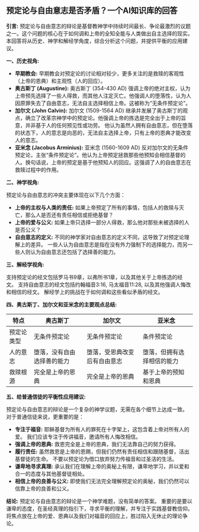 ## 预定论与自由意志是否矛盾？一个AI知识库的回答

**引言:** 预定论与自由意志的辩论是基督教神学中持续时间最长、争论最激烈的议题之一。这个问题的核心在于如何调和上帝的全知全能与人类做出自主选择的现实。  本回答将从历史、神学和解经学角度，综合分析这个问题，并提供平衡的应用建议。

**一、历史视角:**

* **早期教会:** 早期教会对预定论的讨论相对较少，更多关注的是救赎的客观性（上帝的恩典）和主观性（人的回应）。
* **奥古斯丁 (Augustine):**  奥古斯丁 (354-430 AD) 强调上帝的绝对主权，认为上帝预先选择了一些人得救，而其他人注定灭亡。他强调人的堕落性，认为人因原罪失去了自由意志，无法自主选择相信上帝。这被称为“无条件预定论”。
* **加尔文 (John Calvin):**  加尔文 (1509-1564 AD) 继承并发展了奥古斯丁的观点，确立了改革宗神学中的预定论。他强调上帝的拣选是完全出于上帝的旨意，并非基于人的任何预见性或功劳。  他认为虽然人拥有自由意志，但在堕落的状态下，人的意志是向恶的，无法自主选择上帝，只有上帝的恩典才能改变人的意志。
* **亚米念 (Jacobus Arminius):**  亚米念 (1560-1609 AD) 反对加尔文的无条件预定论，主张“条件预定论”。他认为上帝预定拯救那些他预知会相信基督的人。换句话说，上帝的预定是基于他预知人的回应。这强调了人的自由意志在救赎过程中的作用。

**二、神学视角:**

预定论与自由意志的冲突主要体现在以下几个方面：

* **上帝的主权与人类的责任:**  如果上帝预定了所有的事情，包括人的救赎与灭亡，那么人是否还有责任相信或拒绝基督？
* **上帝的爱与公义:** 如果上帝只选择一部分人得救，那么他对那些未被选择的人是否公义？
* **自由意志的定义:**  不同的神学家对自由意志的定义不同，这导致了对预定论理解上的差异。  一些人认为自由意志是指在没有外力强制下的选择能力，而另一些人则认为自由意志还包括了选择善的能力。

**三、解经学视角:**

支持预定论的经文包括罗马书9章，以弗所书1章，以及其他关于上帝拣选的经文。  支持自由意志的经文包括约翰福音3:16, 马太福音11:28,  以及其他强调人悔改和相信的经文。  解经学上的挑战在于如何调和这些看似矛盾的经文。


**四、奥古斯丁、加尔文和亚米念的主要观点总结:**

| 特点       | 奥古斯丁                   | 加尔文                     | 亚米念                     |
|------------|----------------------------|-----------------------------|-----------------------------|
| 预定论类型 | 无条件预定论               | 无条件预定论               | 条件预定论                 |
| 人的意志   | 堕落，没有自由选择善的能力 | 堕落，受恩典改变后有自由意志 | 堕落，但拥有选择相信的能力 |
| 救赎根源   | 完全是上帝的恩典           | 完全是上帝的恩典           | 基于上帝的预知和恩典      |


**五、给普通信徒的平衡性应用建议:**

预定论与自由意志的辩论是一个复杂的神学议题，无需在各个细节上达成一致。  对于普通信徒来说，更重要的是：

* **专注于福音:**  耶稣基督为所有人的罪死在十字架上，这包含着上帝对所有人的爱。  我们应该专注于传讲福音，邀请所有人悔改相信。
* **强调上帝的恩典:**  救恩完全是上帝的恩典，我们无法靠自己的努力获得。
* **履行责任:**  虽然救恩是上帝的恩赐，但我们仍然有责任相信和跟随基督，活出基督徒的生命。  不要以预定论为借口放弃努力传福音和过圣洁的生活。
* **谦卑地寻求真理:**  承认我们在理解上帝的奥秘上有限，谦卑地学习，并以爱和合一的态度与其他基督徒相处。
* **相信上帝的良善与公义:**  即使我们无法完全理解预定论的奥秘，我们仍然可以信靠上帝的良善和公义。


**结论:** 预定论与自由意志的辩论是一个神学难题，没有简单的答案。  重要的是要以谦卑的态度，在圣经真理的指引下，寻求平衡的理解，并专注于实践基督教信仰。  将焦点放在上帝的爱、恩典以及我们对福音的回应上，胜过陷入无休止的理论争论。
